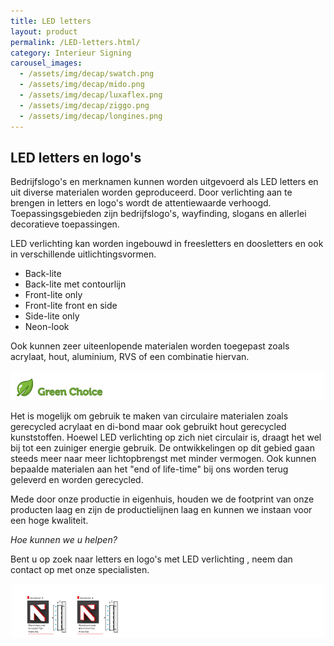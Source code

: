 ```yaml
---
title: LED letters
layout: product
permalink: /LED-letters.html/
category: Interieur Signing
carousel_images:
  - /assets/img/decap/swatch.png
  - /assets/img/decap/mido.png
  - /assets/img/decap/luxaflex.png
  - /assets/img/decap/ziggo.png
  - /assets/img/decap/longines.png
---
```

## **LED letters en logo's**

Bedrijfslogo's en merknamen kunnen worden uitgevoerd als LED letters en uit diverse materialen worden geproduceerd. Door verlichting aan te brengen in letters en logo's wordt de attentiewaarde verhoogd. Toepassingsgebieden zijn bedrijfslogo's, wayfinding, slogans en allerlei decoratieve toepassingen.

LED verlichting kan worden ingebouwd in freesletters en doosletters en ook in verschillende uitlichtingsvormen.

* Back-lite
* Back-lite met contourlijn
* Front-lite only
* Front-lite front en side
* Side-lite only
* Neon-look

Ook kunnen zeer uiteenlopende materialen worden toegepast zoals acrylaat, hout, aluminium, RVS of een combinatie hiervan. 

![](/assets/img/decap/blaadje-groen-2.png)

Het is mogelijk om gebruik te maken van circulaire materialen zoals gerecycled acrylaat en di-bond maar ook gebruikt hout gerecycled kunststoffen. Hoewel LED verlichting op zich niet circulair is, draagt het wel bij tot een zuiniger energie gebruik. De ontwikkelingen op dit gebied gaan steeds meer naar meer lichtopbrengst met minder vermogen. Ook kunnen bepaalde materialen aan het "end of life-time" bij ons worden terug geleverd en worden gerecycled.

Mede door onze productie in eigenhuis, houden we de footprint van onze producten laag en zijn de productielijnen laag en kunnen we instaan voor een hoge kwaliteit.

*Hoe kunnen we u helpen?*

Bent u op zoek naar letters en logo's met LED verlichting , neem dan contact op met onze specialisten.

![](/assets/img/decap/doos-en-freesletter-verlicht.png)
